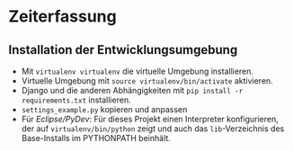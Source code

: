 Zeiterfassung
=============


Installation der Entwicklungsumgebung
-------------------------------------
- Mit `virtualenv virtualenv` die virtuelle Umgebung installieren.
- Virtuelle Umgebung mit `source virtualenv/bin/activate` aktivieren.
- Django und die anderen Abhängigkeiten mit `pip install -r requirements.txt` installieren.
- `settings_example.py` kopieren und anpassen
- Für *Eclipse/PyDev*: Für dieses Projekt einen Interpreter konfigurieren, der auf `virtualenv/bin/python` zeigt und auch das `lib`-Verzeichnis des Base-Installs im PYTHONPATH beinhält.
